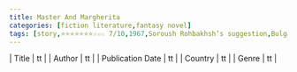 ```yaml
---
title: Master And Margherita
categories: [fiction literature,fantasy novel]
tags: [story,⭐⭐⭐⭐⭐⭐⭐☆☆☆ 7/10,1967,Soroush Rohbakhsh’s suggestion,Bulgakov,Russia]
---
```

        
| Title | tt |
| Author | tt  |
| Publication Date | tt   |
| Country | tt |
| Genre | tt  |
        